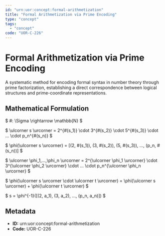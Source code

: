 ```yaml
---
id: "urn:uor:concept:formal-arithmetization"
title: "Formal Arithmetization via Prime Encoding"
type: "concept"
tags:
  - "concept"
code: "UOR-C-226"
---
```


# Formal Arithmetization via Prime Encoding

A systematic method for encoding formal syntax in number theory through prime factorization, establishing a direct correspondence between logical structures and prime-coordinate representations.

## Mathematical Formulation

$
#: \Sigma \rightarrow \mathbb{N}
$

$
\ulcorner s \urcorner = 2^{#(s_1)} \cdot 3^{#(s_2)} \cdot 5^{#(s_3)} \cdot ... \cdot p_n^{#(s_n)}
$

$
\phi(\ulcorner s \urcorner) = [(2, #(s_1)), (3, #(s_2)), (5, #(s_3)), ..., (p_n, #(s_n))]
$

$
\ulcorner \phi_1,...,\phi_n \urcorner = 2^{\ulcorner \phi_1 \urcorner} \cdot 3^{\ulcorner \phi_2 \urcorner} \cdot ... \cdot p_n^{\ulcorner \phi_n \urcorner}
$

$
\phi(\ulcorner s \urcorner \cdot \ulcorner t \urcorner) = \phi(\ulcorner s \urcorner) + \phi(\ulcorner t \urcorner)
$

$
s = \phi^{-1}([(2, a_1), (3, a_2), ..., (p_n, a_n)])
$

## Metadata

- **ID:** urn:uor:concept:formal-arithmetization
- **Code:** UOR-C-226

